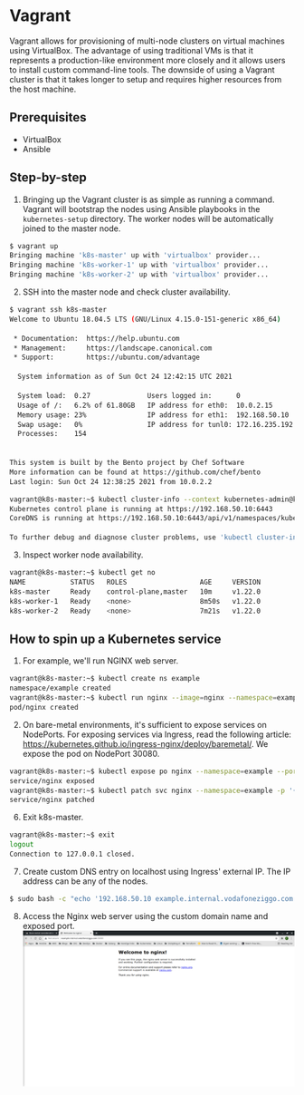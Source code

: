 # Vagrant

Vagrant allows for provisioning of multi-node clusters on virtual machines using VirtualBox. The advantage of using traditional VMs is that it represents a production-like environment more closely and it allows users to install custom command-line tools. The downside of using a Vagrant cluster is that it takes longer to setup and requires higher resources from the host machine. 

## Prerequisites
* VirtualBox
* Ansible

## Step-by-step
1. Bringing up the Vagrant cluster is as simple as running a command. Vagrant will bootstrap the nodes using Ansible playbooks in the ```kubernetes-setup``` directory. The worker nodes will be automatically joined to the master node.
```bash
$ vagrant up
Bringing machine 'k8s-master' up with 'virtualbox' provider...
Bringing machine 'k8s-worker-1' up with 'virtualbox' provider...
Bringing machine 'k8s-worker-2' up with 'virtualbox' provider...
```
2. SSH into the master node and check cluster availability.
```bash
$ vagrant ssh k8s-master
Welcome to Ubuntu 18.04.5 LTS (GNU/Linux 4.15.0-151-generic x86_64)

 * Documentation:  https://help.ubuntu.com
 * Management:     https://landscape.canonical.com
 * Support:        https://ubuntu.com/advantage

  System information as of Sun Oct 24 12:42:15 UTC 2021

  System load:  0.27              Users logged in:      0
  Usage of /:   6.2% of 61.80GB   IP address for eth0:  10.0.2.15
  Memory usage: 23%               IP address for eth1:  192.168.50.10
  Swap usage:   0%                IP address for tunl0: 172.16.235.192
  Processes:    154


This system is built by the Bento project by Chef Software
More information can be found at https://github.com/chef/bento
Last login: Sun Oct 24 12:38:25 2021 from 10.0.2.2
```
```bash
vagrant@k8s-master:~$ kubectl cluster-info --context kubernetes-admin@kubernetes
Kubernetes control plane is running at https://192.168.50.10:6443
CoreDNS is running at https://192.168.50.10:6443/api/v1/namespaces/kube-system/services/kube-dns:dns/proxy

To further debug and diagnose cluster problems, use 'kubectl cluster-info dump'.
```
3. Inspect worker node availability.
```bash
vagrant@k8s-master:~$ kubectl get no 
NAME           STATUS   ROLES                  AGE     VERSION
k8s-master     Ready    control-plane,master   10m     v1.22.0
k8s-worker-1   Ready    <none>                 8m50s   v1.22.0
k8s-worker-2   Ready    <none>                 7m21s   v1.22.0
```
## How to spin up a Kubernetes service
1. For example, we'll run NGINX web server.
```bash
vagrant@k8s-master:~$ kubectl create ns example
namespace/example created
vagrant@k8s-master:~$ kubectl run nginx --image=nginx --namespace=example
pod/nginx created
```
2. On bare-metal environments, it's sufficient to expose services on NodePorts. For exposing services via Ingress, read the following article: https://kubernetes.github.io/ingress-nginx/deploy/baremetal/. We expose the pod on NodePort 30080.
```bash
vagrant@k8s-master:~$ kubectl expose po nginx --namespace=example --port=80 --name=nginx --type=NodePort
service/nginx exposed
vagrant@k8s-master:~$ kubectl patch svc nginx --namespace=example -p '{"spec": {"ports": [{"name": "nginx", "port": 80, "nodePort": 30080}]}}'
service/nginx patched
```
6. Exit k8s-master.
```bash
vagrant@k8s-master:~$ exit
logout
Connection to 127.0.0.1 closed.
```
7. Create custom DNS entry on localhost using Ingress' external IP. The IP address can be any of the nodes.
```bash
$ sudo bash -c "echo '192.168.50.10 example.internal.vodafoneziggo.com' >> /etc/hosts"
```
8. Access the Nginx web server using the custom domain name and exposed port.
![example](example.png)